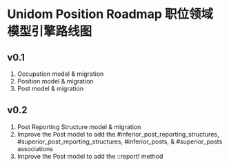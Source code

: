 # Unidom Position Roadmap 职位领域模型引擎路线图

## v0.1
1. Occupation model & migration
2. Position model & migration
3. Post model & migration

## v0.2
1. Post Reporting Structure model & migration
2. Improve the Post model to add the #inferior_post_reporting_structures, #superior_post_reporting_structures, #inferior_posts, & #superior_posts associations
3. Improve the Post model to add the ::report! method
